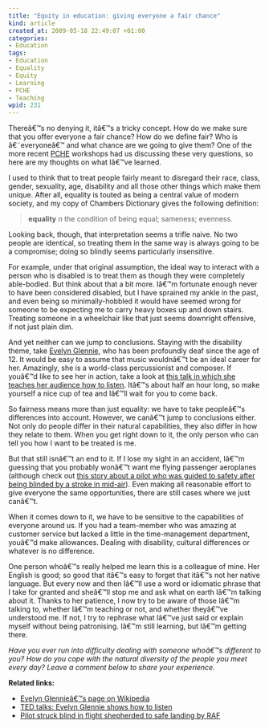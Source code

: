 ```yaml
--- 
title: "Equity in education: giving everyone a fair chance"
kind: article
created_at: 2009-05-18 22:49:07 +01:00
categories: 
- Education
tags: 
- Education
- Equality
- Equity
- Learning
- PCHE
- Teaching
wpid: 231
---
```

Thereâ€™s no denying it, itâ€™s a tricky concept. How do we make sure that you offer everyone a fair chance? How do we define fair? Who is â€˜everyoneâ€™ and what chance are we going to give them? One of the more recent <a href="http://www.shef.ac.uk/lets/lt-supp/pche.html">PCHE</a> workshops had us discussing these very questions, so here are my thoughts on what Iâ€™ve learned.<!--more-->

I used to think that to treat people fairly meant to disregard their race, class, gender, sexuality, age, disability and all those other things which make them unique. After all, equality is touted as being a central value of modern society, and my copy of Chambers Dictionary gives the following definition:
<blockquote><strong>equality</strong> <em>n </em>the condition of being equal; sameness; evenness.</blockquote>
Looking back, though, that interpretation seems a trifle naive. No two people are identical, so treating them in the same way is always going to be a compromise; doing so blindly seems particularly insensitive.

For example, under that original assumption, the ideal way to interact with a person who is disabled is to treat them as though they were completely able-bodied. But think about that a bit more. Iâ€™m fortunate enough never to have been considered disabled, but I have sprained my ankle in the past, and even being so minimally-hobbled it would have seemed wrong for someone to be expecting me to carry heavy boxes up and down stairs. Treating someone in a wheelchair like that just seems downright offensive, if not just plain dim.

And yet neither can we jump to conclusions. Staying with the disability theme, take <a title="Wikipedia page for Evelyn Glennie" href="http://en.wikipedia.org/wiki/Evelyn_glennie">Evelyn Glennie</a>, who has been profoundly deaf since the age of 12. It would be easy to assume that music wouldnâ€™t be an ideal career for her. Amazingly, she is a world-class percussionist and composer. If youâ€™d like to see her in action, take a look at <a title="TED talks: Evelyn Glennie shows how to listen" href="http://www.ted.com/index.php/talks/evelyn_glennie_shows_how_to_listen.html">this talk in which she teaches her audience how to listen</a>. Itâ€™s about half an hour long, so make yourself a nice cup of tea and Iâ€™ll wait for you to come back.

So fairness means more than just equality: we have to take peopleâ€™s differences into account. However, we canâ€™t jump to conclusions either. Not only do people differ in their natural capabilities, they also differ in how they relate to them. When you get right down to it, the only person who can tell you how I want to be treated is me.

But that still isnâ€™t an end to it. If I lose my sight in an accident, Iâ€™m guessing that you probably wonâ€™t want me flying passenger aeroplanes (although check out <a href="http://www.guardian.co.uk/uk/2008/nov/08/raf-pilot-stroke-blinded">this story about a pilot who was guided to safety after being blinded by a stroke in mid-air</a>). Even making all reasonable effort to give everyone the same opportunities, there are still cases where we just canâ€™t.

When it comes down to it, we have to be sensitive to the capabilities of everyone around us. If you had a team-member who was amazing at customer service but lacked a little in the time-management department, youâ€™d make allowances. Dealing with disability, cultural differences or whatever is no difference.

One person whoâ€™s really helped me learn this is a colleague of mine. Her English is good; so good that itâ€™s easy to forget that itâ€™s not her native language. But every now and then Iâ€™ll use a word or idiomatic phrase that I take for granted and sheâ€™ll stop me and ask what on earth Iâ€™m talking about it. Thanks to her patience, I now try to be aware of those Iâ€™m talking to, whether Iâ€™m teaching or not, and whether theyâ€™ve understood me. If not, I try to rephrase what Iâ€™ve just said or explain myself without being patronising. Iâ€™m still learning, but Iâ€™m getting there.

<em>Have you ever run into difficulty dealing with someone whoâ€™s different to you? How do you cope with the natural diversity of the people you meet every day? Leave a comment below to share your experience.</em>

<strong>Related links:</strong>
<ul>
	<li><a title="Wikipedia page for Evelyn Glennie" href="http://en.wikipedia.org/wiki/Evelyn_glennie">Evelyn Glennieâ€™s page on Wikipedia</a></li>
	<li><a title="TED talks: Evelyn Glennie shows how to listen" href="http://www.ted.com/index.php/talks/evelyn_glennie_shows_how_to_listen.html">TED talks: Evelyn Glennie shows how to listen</a></li>
	<li><a href="http://www.guardian.co.uk/uk/2008/nov/08/raf-pilot-stroke-blinded">Pilot struck blind in flight shepherded to safe landing by RAF</a></li>
</ul>
